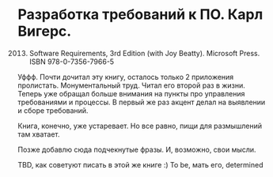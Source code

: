 # Разработка требований к ПО. Карл Вигерс.
2013. Software Requirements, 3rd Edition (with Joy Beatty). Microsoft Press. ISBN 978-0-7356-7966-5

Уффф. Почти дочитал эту книгу, осталось только 2 приложения пролистать. Монументальный труд. Читал его второй раз в жизни.
Теперь уже обращал больше внимания на пункты про управления требованиями и процессы. 
В первый же раз акцент делал на выявлении и сборе требований.

Книга, конечно, уже устаревает. Но все равно, пищи для размышлений там хватает.

Позже добавлю сюда подчекнутые фразы. И, возможно, свои мысли.

TBD, как советуют писать в этой же книге :)
To be, мать его, determined

